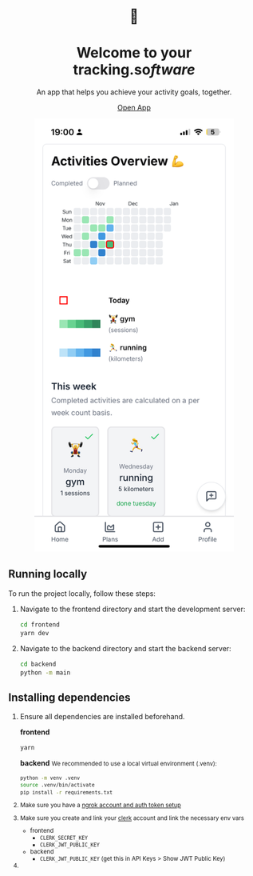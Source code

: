 <div align="center">

# 🎯

# Welcome to your<br/>**tracking.so*ftware***

An app that helps you achieve your activity goals, together.

[Open App](https://app.tracking.so)

<img src="assets/img1.PNG" width="400px" alt="iPhone screenshot" />

</div>


## Running locally

To run the project locally, follow these steps:

1. Navigate to the frontend directory and start the development server:
    ```sh
    cd frontend
    yarn dev
    ```

2. Navigate to the backend directory and start the backend server:
    ```sh
    cd backend
    python -m main
    ```


## Installing dependencies


1. Ensure all dependencies are installed beforehand.

    **frontend**
    ```sh
    yarn
    ```

    **backend** <small>We recommended to use a local virtual environment (.venv):</smalll>
    
    ```sh
    python -m venv .venv
    source .venv/bin/activate
    pip install -r requirements.txt
    ```


2. Make sure you have a [ngrok account and auth token setup](https://ngrok.com/docs/getting-started/)
3. Make sure you create and link your [clerk](https://clerk.com/) account and link the necessary env vars
    - frontend
        - `CLERK_SECRET_KEY`
        - `CLERK_JWT_PUBLIC_KEY`
    - backend
        - `CLERK_JWT_PUBLIC_KEY` (get this in API Keys > Show JWT Public Key)
4. 